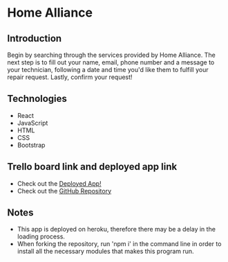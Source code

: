 # Home Alliance

## Introduction
Begin by searching through the services provided by Home Alliance. The next step is to fill out your name,
email, phone number and a message to your technician, following a date and time you'd like them to fulfill
your repair request. Lastly, confirm your request!

## Technologies
* React
* JavaScript
* HTML
* CSS
* Bootstrap


## Trello board link and deployed app link
* Check out the [Deployed App!](http://homealliance.herokuapp.com/)
* Check out the [GitHub Repository](http://github.com/arkauffman/home-alliance)


## Notes
* This app is deployed on heroku, therefore there may be a delay in the loading process.
* When forking the repository, run 'npm i' in the command line in order to install all the necessary modules that makes this program run.